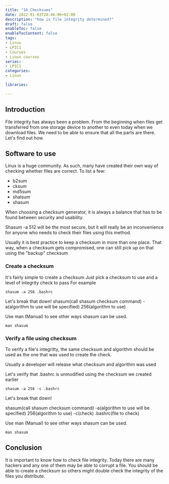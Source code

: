 ```yaml
---
title: "16 Checksums"
date: 2022-01-03T20:46:06+02:00
description: "how is file integrity determined?"
draft: false
enableToc: false
enableTocContent: false
tags:
- Linux
- LPIC1
- Courses
- Linux courses
series:
- LPIC1
categories:
- Linux

libraries:

---
```


## Introduction

File integrity has always been a problem. From the beginning when files get transferred from one storage device to another to even today when we download files.
We need to be able to ensure that all the parts are there.
Let's find out how.

## Software to use

Linux is a huge community. As such, many have created their own way of checking whether files are correct.
To list a few:

* b2sum
* cksum
* md5sum
* shalsum
* shasum

When choosing a checksum generator, it is always a balance that has to be found between security and usability.

Shasum -a 512 will be the most secure, but it will really be an inconvenience for anyone who needs to check their files using this method.

Usually it is best practice to keep a checksum in more than one place. That way, when a checksum gets compromised, one can still pick up on that using the "backup" checksum

### Create a checksum

It's fairly simple to create a checksum
Just pick a checksum to use and a level of integrity check to pass
For example

```
shasum -a 256 .bashrc
```

Let's break that down!
shasum(call shasum checksum command) -a(algorithm to use will be specified) 256(algorithm to use)

Use man (Manual) to see other ways shasum can be used.

```
man shasum
```

### Verify a file using checksum

To verify a file's integritty, the same checksum and algorithm should be used as the one that was used to create the check.

Usually a developer will release what checksum and algorithm was used

Let's verify that .bashrc is unmodified using the checksum we created earlier

```
shasum -a 256 -c .bashrc
```

Let's break that down!

shasum(call shasum checksum command) -a(algorithm to use will be specified) 256(algorithm to use) -c(check) .bashrc(file to check)

Use man (Manual) to see other ways shasum can be used.

```
man shasum
```

## Conclusion

It is important to know how to check file integrity.
Today there are many hackers and any one of them may be able to corrupt a file.
You should be able to create a checksum so others might double check the integrity of the files you distribute.
